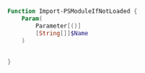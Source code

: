 ```powershell
Function Import-PSModuleIfNotLoaded {
	Param(
		Parameter[()]
		[String[]]$Name
	)

	
}
```